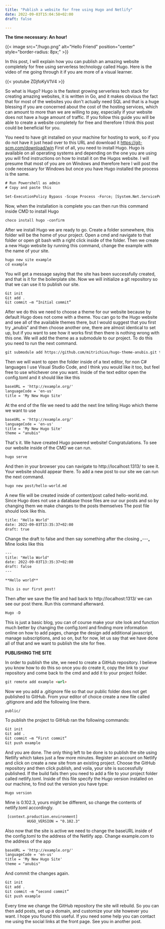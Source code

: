 ```yaml
---
title: "Publish a website for free using Hugo and Netlify"
date: 2022-09-03T15:04:58+02:00
draft: false

---
```


**The time necessary: An hour!**


{{< image src="/hugo.png" alt="Hello Friend" position="center" style="border-radius: 8px;" >}}


In this post, I will explain how you can publish an amazing website completely for free using serverless technology called Hugo. 
Here is the video of me going through it if you are more of a visual learner.

{{< youtube ZDjfoKyV1V4 >}}

So what is Hugo?
Hugo is the fastest growing serverless tech stack for creating amazing websites, it is written in Go,
and it makes obvious the fact that for most of the websites you don't actually need SQL and that is a huge blessing if you are concerned about the cost of the hosting services, which can amount to more than we are willing to pay, especially if your website does not have a huge amount of traffic. If you follow this guide you will be able to create a website completely for free and therefore I think this post could be beneficial for you. 

You need to have git installed on your machine for hosting to work, so if you do not have it just head over to this URL and download it
https://git-scm.com/download/win
First of all, you need to install Hugo. Hugo is available on all operating systems and depending on the one you are using you will find instructions on how to install it on the Hugos website.
I will presume that most of you are on Windows and therefore here I will post the code necessary for Windows but once you have Hugo installed the process is the same.

``` html
# Run Powershell as admin
# Copy and paste this

Set-ExecutionPolicy Bypass -Scope Process -Force; [System.Net.ServicePointManager]::SecurityProtocol = [System.Net.ServicePointManager]::SecurityProtocol -bor 3072; iex ((New-Object System.Net.WebClient).DownloadString('https://chocolatey.org/install.ps1'))

```

Now, when the installation is complete you can then run this command inside CMD to install Hugo

``` html
choco install hugo -confirm
```
After we install Hugo we are ready to go.
Create a folder somewhere, this folder will be the home of your project. Open a cmd and navigate to that folder or open git bash with a right click inside of the folder.
Then we create a new Hugo website by running this command, change the example with the name of your site.

``` html
hugo new site example
cd example
```
You will get a message saying that the site has been successfully created, and that is it for the boilerplate site. Now we will initialize a git repository so that we can use it to publish our site.

``` html
Git init
Git add .
Git commit –m “Initial commit”
```

After we do this we need to choose a theme for our website because by default Hugo does not come with a theme. You can go to the Hugo website and see all of the available themes there, but I would suggest that you first try „anubis“ and then choose another one, there are almost identical to set up, but if you want to see how it works first then there is nothing wrong with this one.
We will add the theme as a submodule to our project. To do this you need to run the next command.

``` html
git submodule add https://github.com/mitrichius/hugo-theme-anubis.git themes/anubis
```

Then we will want to open the folder inside of a text editor, for non C# languages I use Visual Studio Code, and I think you would like it too, but feel free to use whichever one you want.
Inside of the text editor open the config.toml and it should like like this

``` html
baseURL = 'http://example.org/'
languageCode = 'en-us'
title = 'My New Hugo Site'
```

At the end of the file we need to add the next line telling Hugo which theme we want to use

``` html
baseURL = 'http://example.org/'
languageCode = 'en-us'
title = 'My New Hugo Site'
theme = "anubis"
```

That's it. We have created Hugo powered website! Congratulations. To see our website inside of the CMD we can run.

``` html
hugo serve
```

And then in your browser you can navigate to http://localhost:1313/ to see it. Your website should appear there.
To add a new post to our site we can run the next command.

``` html
hugo new post/hello-world.md
```

A new file will be created inside of content/post called hello-world.md. Since Hugo does not use a database those files are our our posts and so by changing them we make changes to the posts themselves
The post file should look like this.

``` html
title: "Hello World"
date: 2022-09-03T13:35:37+02:00
draft: true
```

Change the draft to false and then say something after the  closing „---„
Mine looks like this
``` html
---
title: "Hello World"
date: 2022-09-03T13:35:37+02:00
draft: false
---

**Hello world**

This is our first post!
``` 

Then after we save the file and had back to http://localhost:1313/ we can see our post there.
Run this command afterward.

``` html
Hugo -D
```

This is just a basic blog, you can of course make your site look and function much better by changing the config.toml and finding more information online on how to add pages, change the design add additional javascript, manage subscriptions, and so on, but for now, let us say that we have done all of that and we want to publish the site for free.

**PUBLISHING THE SITE**

In order to publish the site, we need to create a GitHub repository. I believe you know how to do this so once you do create it, copy the link to your repository and come back to the cmd and add it to your project folder.

``` html
git remote add example <url>
```    

Now we you add a .gitignore file so that our public folder does not get published to GitHub. From your editor of choice create a new file called .gitignore and add the following line there.

``` html
public/
```

  To publish the project to GitHub  ran the following commands:

``` html
Git init
Git add .
Git commit –m “First commit”
Git push example
```

And you are done. The only thing left to be done is to publish the site using Netlify which takes just a few more minutes.
Register an account on Netlify and click on create a new site from an existing project. Choose the GitHub repository and then click publish, and voila, your site is successfully published. If the build fails then you need to add a file to your project folder called netlify.toml. Inside of this file  specify the Hugo version installed on our machine, to find out the version you have type: 

``` html
Hugo version
```

Mine is 0.102.3, yours might be different, so change the contents of netlify.toml accordingly.

``` html
 [context.production.environment]
          HUGO_VERSION = "0.102.3"  
```
Also now that the site is active we need to change the baseURL inside of the config.toml to the address of the Netlify app.
Change example.com to the address of the app

``` html
baseURL = 'http://example.org/'
languageCode = 'en-us'
title = 'My New Hugo Site'
theme = "anubis"
```

And commit the changes again.

``` html
Git init
Git add .
Git commit –m “second commit”
Git push example
```

Every time we change the GitHub repository the site will rebuild. So you can then add posts, set up a domain, and customize your site however you want.
I hope you found this useful. If you need some help you can contact me using the social links at the front page. See you in another post.


